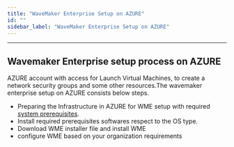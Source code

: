 ```yaml
---
title: "WaveMaker Enterprise Setup on AZURE"
id: ""
sidebar_label: "WaveMaker Enterprise Setup on AZURE"
---
```

---

## Wavemaker Enterprise setup process on AZURE

AZURE account with access for Launch Virtual Machines, to create a network security groups and some other resources.The wavemaker enterprise setup on AZURE consists below steps.

- Preparing the Infrastructure in AZURE for WME setup with required [system prerequisites](../prerequisites.md).
- Install required prerequisites softwares respect to the OS type.
- Download WME installer file and install WME
- configure WME based on your organization requirements
